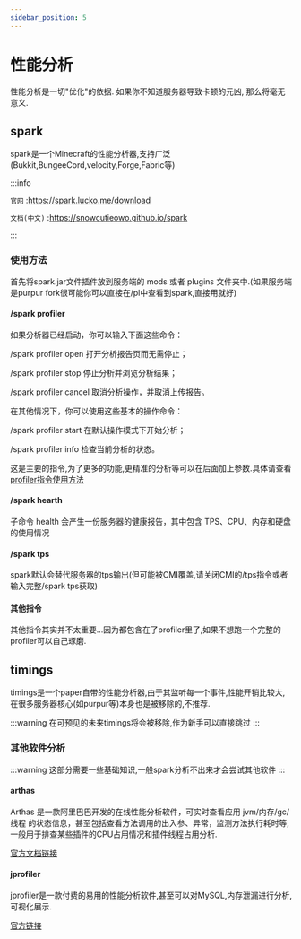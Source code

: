 ```yaml
---
sidebar_position: 5
---
```


# 性能分析

性能分析是一切"优化"的依据. 如果你不知道服务器导致卡顿的元凶, 那么将毫无意义.

## spark

spark是一个Minecraft的性能分析器,支持广泛(Bukkit,BungeeCord,velocity,Forge,Fabric等)

:::info

`官网` :https://spark.lucko.me/download

`文档(中文)` :https://snowcutieowo.github.io/spark

:::

### 使用方法

首先将spark.jar文件插件放到服务端的 mods 或者 plugins 文件夹中.(如果服务端是purpur fork很可能你可以直接在/pl中查看到spark,直接用就好)

#### /spark profiler

如果分析器已经启动，你可以输入下面这些命令：

/spark profiler open 打开分析报告页而无需停止；

/spark profiler stop 停止分析并浏览分析结果；

/spark profiler cancel 取消分析操作，并取消上传报告。

在其他情况下，你可以使用这些基本的操作命令：

/spark profiler start 在默认操作模式下开始分析；

/spark profiler info 检查当前分析的状态。

这是主要的指令,为了更多的功能,更精准的分析等可以在后面加上参数.具体请查看[profiler指令使用方法](https://snowcutieowo.github.io/spark/#/spark.command-usage)

#### /spark hearth

子命令 health 会产生一份服务器的健康报告，其中包含 TPS、CPU、内存和硬盘的使用情况

#### /spark tps

spark默认会替代服务器的tps输出(但可能被CMI覆盖,请关闭CMI的/tps指令或者输入完整/spark tps获取)

#### 其他指令

其他指令其实并不太重要...因为都包含在了profiler里了,如果不想跑一个完整的profiler可以自己琢磨.

## timings

timings是一个paper自带的性能分析器,由于其监听每一个事件,性能开销比较大,在很多服务器核心(如purpur等)本身也是被移除的,不推荐.

:::warning
在可预见的未来timings将会被移除,作为新手可以直接跳过
:::

### 其他软件分析

:::warning
这部分需要一些基础知识,一般spark分析不出来才会尝试其他软件
:::

#### arthas

Arthas 是一款阿里巴巴开发的在线性能分析软件，可实时查看应用 jvm/内存/gc/线程 的状态信息，甚至包括查看方法调用的出入参、异常，监测方法执行耗时等,一般用于排查某些插件的CPU占用情况和插件线程占用分析.

[官方文档链接](https://arthas.aliyun.com/doc/)

#### jprofiler

jprofiler是一款付费的易用的性能分析软件,甚至可以对MySQL,内存泄漏进行分析,可视化展示.

[官方链接](https://www.ej-technologies.com/products/jprofiler/overview.html)
